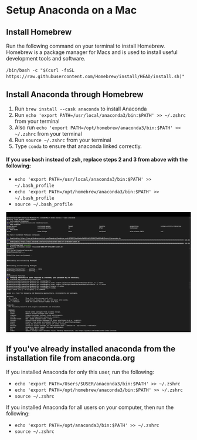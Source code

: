 # Setup Anaconda on a Mac

## Install Homebrew
Run the following command on your terminal to install Homebrew. 
Homebrew is a package manager for Macs and is used to install useful development tools and software.

`/bin/bash -c "$(curl -fsSL https://raw.githubusercontent.com/Homebrew/install/HEAD/install.sh)"`

## Install Anaconda through Homebrew
1. Run `brew install --cask anaconda` to install Anaconda
2. Run `echo 'export PATH=/usr/local/anaconda3/bin:$PATH' >> ~/.zshrc` from your terminal
3. Also run `echo 'export PATH=/opt/homebrew/anaconda3/bin:$PATH' >> ~/.zshrc` from your terminal
4. Run `source ~/.zshrc` from your terminal
5. Type `conda` to ensure that anaconda linked correctly.

#### If you use bash instead of zsh, replace steps 2 and 3 from above with the following:
- `echo 'export PATH=/usr/local/anaconda3/bin:$PATH' >> ~/.bash_profile`
- `echo 'export PATH=/opt/homebrew/anaconda3/bin:$PATH' >> ~/.bash_profile`
- `source ~/.bash_profile`

![Setup Anaconda On Macbook (M1/M2)](/img1.png "Setup Anaconda On Macbook")

## If you've already installed anaconda from the installation file from anaconda.org
If you installed Anaconda for only this user, run the following:
- `echo 'export PATH=/Users/$USER/anaconda3/bin:$PATH' >> ~/.zshrc`
- `echo 'export PATH=/opt/homebrew/anaconda3/bin:$PATH' >> ~/.zshrc`
- `source ~/.zshrc`

If you installed Anaconda for all users on your computer, then run the following:
- `echo 'export PATH=/opt/anaconda3/bin:$PATH' >> ~/.zshrc`
- `source ~/.zshrc`